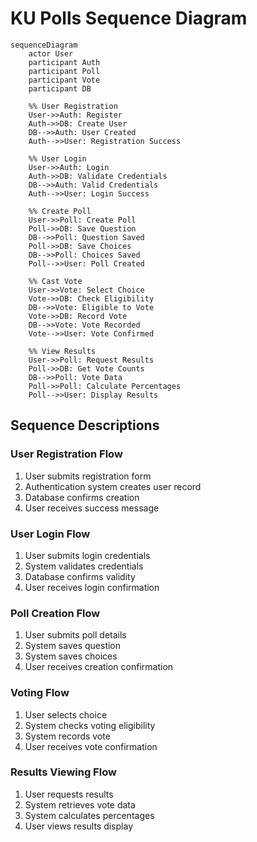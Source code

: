 # KU Polls Sequence Diagram

```mermaid
sequenceDiagram
    actor User
    participant Auth
    participant Poll
    participant Vote
    participant DB

    %% User Registration
    User->>Auth: Register
    Auth->>DB: Create User
    DB-->>Auth: User Created
    Auth-->>User: Registration Success

    %% User Login
    User->>Auth: Login
    Auth->>DB: Validate Credentials
    DB-->>Auth: Valid Credentials
    Auth-->>User: Login Success

    %% Create Poll
    User->>Poll: Create Poll
    Poll->>DB: Save Question
    DB-->>Poll: Question Saved
    Poll->>DB: Save Choices
    DB-->>Poll: Choices Saved
    Poll-->>User: Poll Created

    %% Cast Vote
    User->>Vote: Select Choice
    Vote->>DB: Check Eligibility
    DB-->>Vote: Eligible to Vote
    Vote->>DB: Record Vote
    DB-->>Vote: Vote Recorded
    Vote-->>User: Vote Confirmed

    %% View Results
    User->>Poll: Request Results
    Poll->>DB: Get Vote Counts
    DB-->>Poll: Vote Data
    Poll->>Poll: Calculate Percentages
    Poll-->>User: Display Results
```

## Sequence Descriptions

### User Registration Flow
1. User submits registration form
2. Authentication system creates user record
3. Database confirms creation
4. User receives success message

### User Login Flow
1. User submits login credentials
2. System validates credentials
3. Database confirms validity
4. User receives login confirmation

### Poll Creation Flow
1. User submits poll details
2. System saves question
3. System saves choices
4. User receives creation confirmation

### Voting Flow
1. User selects choice
2. System checks voting eligibility
3. System records vote
4. User receives vote confirmation

### Results Viewing Flow
1. User requests results
2. System retrieves vote data
3. System calculates percentages
4. User views results display 